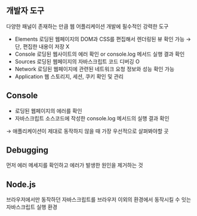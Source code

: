 **개발자 도구**
---
다양한 패널이 존재하는 만큼 웹 어플리케이션 개발에 필수적인 강력한 도구

- Elements
  로딩된 웹페이지의 DOM과 CSS를 편집해서 렌더링된 뷰 확인 가능
  → 단, 편집한 내용이 저장 X
- Console
  로딩된 웹사이트의 에러 확인 or console.log 메서드 실행 결과 확인
- Sources
  로딩된 웹페이지의 자바스크립트 코드 디버깅 O
- Network
  로딩된 웹페이지에 관련된 네트워크 요청 정보와 성능 확인 가능
- Application
  웹 스토리지, 세션, 쿠키 확인 및 관리

**Console**
---
- 로딩된 웹페이지의 에러를 확인
- 자바스크립트 소스코드에 작성한 console.log 메서드의 실행 결과 확인

→ 애플리케이션이 제대로 동작하지 않을 때 가장 우선적으로 살펴봐야할 곳

**Debugging**
---
먼저 에러 메세지를 확인하고 에러가 발생한 원인을 제거하는 것

**Node.js**
---
브라우저에서만 동작하던 자바스크립트를 브라우저 이외의 환경에서 동작시킬 수 잇는 자바스크립트 실행 환경
